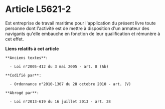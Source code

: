 # Article L5621-2

Est entreprise de travail maritime pour l'application du présent livre toute personne dont l'activité est de mettre à
disposition d'un armateur des navigants qu'elle embauche en fonction de leur qualification et rémunère à cet effet.

**Liens relatifs à cet article**

	**Anciens textes**:

	  - Loi n°2005-412 du 3 mai 2005 - art. 8 (Ab)

	**Codifié par**:

	  - Ordonnance n°2010-1307 du 28 octobre 2010 - art. (V)

	**Abrogé par**:

	  - Loi n°2013-619 du 16 juillet 2013 - art. 28
